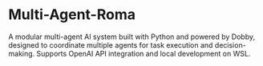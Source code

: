 # Multi-Agent-Roma
A modular multi-agent AI system built with Python and powered by Dobby, designed to coordinate multiple agents for task execution and decision-making. Supports OpenAI API integration and local development on WSL.
